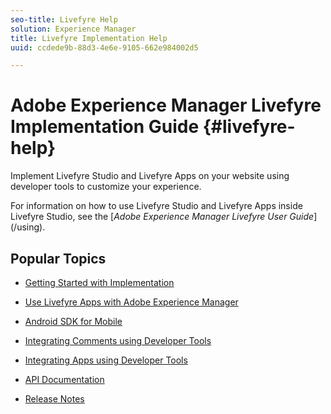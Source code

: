 ```yaml
---
seo-title: Livefyre Help
solution: Experience Manager
title: Livefyre Implementation Help
uuid: ccdede9b-88d3-4e6e-9105-662e984002d5

---
```


# Adobe Experience Manager Livefyre Implementation Guide {#livefyre-help}

Implement Livefyre Studio and Livefyre Apps on your website using developer tools to customize your experience.

For information on how to use Livefyre Studio and Livefyre Apps inside Livefyre Studio, see the [*Adobe Experience Manager Livefyre User Guide*] (/using).

## Popular Topics

* [Getting Started with Implementation](/c-getting-started/c-getting-started.md)
 
* [Use Livefyre Apps with Adobe Experience Manager](https://docs.adobe.com/content/docs/en/aem/6-4.html)
   
* [Android SDK for Mobile](/c-mobile-sdks/c-android-sdk.md)
    
* [Integrating Comments using Developer Tools](/using/c-rn/c-rn.md)

* [Integrating Apps using Developer Tools](/c-app-integrations/c-app-integrations.md)

* [API Documentation](https://api.livefyre.com)

* [Release Notes](/c-rn/c-rn.md#c_rn)
